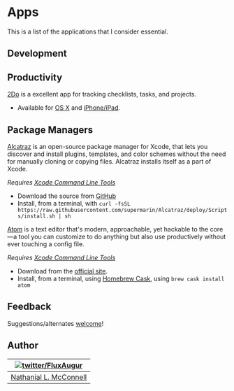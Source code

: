 # Apps

This is a list of the applications that I consider essential.

## Development

## Productivity

[2Do](http://www.2doapp.com) is a excellent app for tracking checklists, tasks, and projects.

* Available for [OS X](https://itunes.apple.com/us/app/2do/id477670270#) and [iPhone/iPad](https://itunes.apple.com/us/app/2do-tasks-done-in-style/id303656546).

## Package Managers

[Alcatraz](http://alcatraz.io) is an open-source package manager for Xcode, that lets you discover and install plugins, templates, and color schemes without the need for manually cloning or copying files. Alcatraz installs itself as a part of Xcode.

*Requires [Xcode Command Line Tools](#xcode-command-line-tools)*

* Download the source from [GitHub](https://github.com/alcatraz/Alcatraz)
* Install, from a terminal, with `curl -fsSL https://raw.githubusercontent.com/supermarin/Alcatraz/deploy/Scripts/install.sh | sh`

[Atom](https://atom.io) is a text editor that's modern, approachable, yet hackable to the core—a tool you can customize to do anything but also use productively without ever touching a config file.

*Requires [Xcode Command Line Tools](#xcode-command-line-tools)*

* Download from the [official site](https://atom.io/download/mac).
* Install, from a terminal, using [Homebrew Cask](#homebrew-cask), using `brew cask install atom`

## Feedback

Suggestions/alternates
[welcome](https://github.com/FluxAugur/essentials/issues)!

## Author

| [![twitter/FluxAugur](http://0.gravatar.com/avatar/59206822436b75a601a9af6ee858f0eb?size=70)](http://twitter.com/FluxAugur "Follow @FluxAugur on Twitter") |
|---|
| [Nathanial L. McConnell](email:FluxAugur@gmail.com) |
